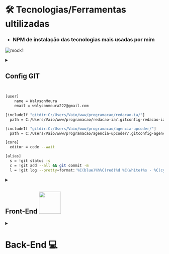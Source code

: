 
# 🛠️ Tecnologias/Ferramentas ultilizadas

* ### NPM  de instalação das tecnologias mais usadas por mim

![mock1](https://user-images.githubusercontent.com/71772559/113493479-eceeda80-94b5-11eb-94ea-59e50e56a31f.png)


<details>
 <summary><h2>Config GIT</h2>
 </summary>
</details>

```bash

[user]
    name = WalysonMoura
    email = walysonmoura222@gmail.com

[includeIf "gitdir:C:/Users/Vaio/www/programacao/redacao-ia/"]
  path = C:/Users/Vaio/www/programacao/redacao-ia/.gitconfig-redacao-ia

[includeIf "gitdir:C:/Users/Vaio/www/programacao/agencia-upcoder/"]
  path = C:/Users/Vaio/www/programacao/agencia-upcoder/.gitconfig-agencia-upcoder

[core]
  editor = code --wait

[alias]
  s = !git status -s
  c = !git add --all && git commit -m
  l = !git log --pretty=format:'%C(blue)%h%C(red)%d %C(white)%s - %C(cyan)%cn, %C(green)%cr' 
```

<details>
 <summary><h2>Front-End <img src="https://github.com/rafaballerini/ReactHooks/blob/master/public/React.svg.png?raw=true" width="70px"/></h2>
 </summary>

* ## Instalação React / Next.JS / Styled-Components

```bash
npm create next-app
```

* ## Style-components

```bash
npm i styled-components --save
```

```bash
npm i  -D babel-plugin-styled-components
```

 Para utilizaçâo do Styled Components com Next é necessário a criação do arquivo `babel.config.js` na raiz do projeto com as configurações a seguir:  

```.json
  {
  "presets": [
    "next/babel"
  ],
  "plugins": [
    [
      "styled-components",
      {
        "ssr": true,
        "displayName": true,
        "preprocess": false
      }
    ]
  ]
}
```

* ## React icons

[Buscar Icones](https://react-icons.github.io/react-icons/)

```bash
  npm i  react-icons --save 
```

* ## React Reveall

```bash
npm i  react-awesome-reveal @emotion/react --save
```

* ## React Tilt [site](https://mkosir.github.io/react-parallax-tilt/?path=/story/react-parallax-tilt--default)

```bash
npm i  react-parallax-tilt
```

* ## Animate.css

```bash
npm i  animate.css --save 
```

* ## Spline 3D

```bash
npm i  @splinetool/react-spline @splinetool/runtime
```

</details>

<details>
 <summary><h1>Back-End 💻</h2></summary>

<details>
 <summary><h2>ambiente Node.js</h2></summary>

```bash
 npm init -y   
```
* ## All

```bash
 npm i typescript @types/express @types/node tsup vitest  eslint tsx -D   
```

* ## TSX

```bash
 npm i tsx -D   
```

* ## TypeScript

```bash
npm add typescript  @types/node -D 
```

* ### Configuração do TypeScript

```bash
 npx tsc --init
```

```.json
 {
   "target": "es2020",  
   
   "baseUrl": "./",                                     /* Specify the base directory to resolve non-relative module names. */
    "paths": {
      "@/*": ["./src/*"]
    },
 }
```



* ## compilar  TypeScript

```bash
pnpm i ts-node-dev -D
```

## compilar TypeScript (Build)

* ###  tsup

```bash
npm i tsup -D
```

* ## ESlint

```bash
 npm i eslint -D   
```

```bash
 npm init @eslint/config 
```

```bash
 npm i @rocketseat/eslint-config -D   
```

 arquivo `.eslintrc.json`

```.json
 {
   "extends": {
     "@rocketseat/eslint-config/node"
   }
 }
```

arquivo `.eslintignore`

```.eslintignore
 node_modules
 build
```

  ```.json
 {
   "scripts": {
     "start": "tsx src/server.ts",
     "lint": "eslint src --ext .ts --fix",
     "dev": "tsx watch src/server.ts",
     "build": "tsup src",
     "test": "viteste"
   }
 }
 ```

* ## dotenv

```bash
 npm i dotenv   
```

* ## .npmrc
`.npmrc`
```bash
save-exact=true  
```


</details>

<details>
 <summary><h2>Framework</h2></summary>

* ###  Express
  
    ```bash
     npm i express   
    ```

    ```bash
     npm i  @types/express -D 
    ```
  
* ###  Fastify
  
    ```bash
     npm i fastify  
    ```

    ```bash
     npm i  @fastify/cookie
    ```
  
* ###  Nest.JS
  
   ```bash
    npm i express   
   ```

   ```bash
     npm i  @types/express -D 
   ```

</details>

<details>
 <summary><h2>Testes</h2></summary>

* ###  Viteste

 ```bash
  npm i vitest -D
 ```

</details>

<details>
 <summary><h2>Docker</h2></summary>

* ###  Docker Composer
`docker-compose.yml`

 ```yml
  version: '3'
    services:
      api-solid-pg:
        image: bitnami/postgresql
        ports:
          - 5432:5432
        environment:
          - POSTGRESQL_USERNAME=docker
          - POSTGRESQL_PASSWORD=docker
          - POSTGRESQL_DATABASE=apisolid
      
 ```

 ```bash
  docker compose up -d
 ```

# Comandos Docker

- Com esse comando você verifica todos os containers ativos (e não ativos com o comando `-a`)
```javascript
 docker ps -a
```


```javascript
 docker ps -a
```


```javascript
 docker start nome_do_container
```

- O comando `run` cria um novo container e logo após você especifica o nome da imagem que o mesmo vai utilizar (no exemplo a a imagem `hello-world`)
```javascript
 docker run hello-world
```

- O comando `-it` especifica que o container (no exemplo a a imagem `hello-world`) após ser criado deverá ficar ativo e executar com o comando `bash`
- Com o comado `--rm`  o container deverá ser excluido após executado
```javascript
  docker run -it --rm ubuntu:latest bash
```

### Nginx

```javascript
  docker run nginx 
```
- Por padrão o nosso container criado com a imagem do Nginx utiliza a porta 80
- com o comando `-p 8080:80` utlizamos um redirecionamento da porta que o container está utilizando com alguma porta da nossa máquina, assim podemos acessar a porta do nosso Container 
- o comando `-d` é possivel utilizar o terminal, e o processo do contaneir será executado sem bloquear o terminal
```javascript
  docker run -d -p 8080:80 nginx
```

### Remover containers
- Utilize o comando `rm` com ID do container

```javascript
  docker rm 07f933bceeef
```

</details>


<details>
 <summary>
   <h2>SQL Query Builder</h2>
 </summary>

* ###  Knex.js

 ```bash
   npm install knex sqlite3
 ```

</details>




<details>
 <summary><h2>ORM</h2></summary>

* ###  Prisma
 
```bash
 npm i -D prisma
```

```bash
 npm i @prisma/client
```

#### Iniciando Database

```bash
 npx prisma init --datasource-provider sqlite
```

#### Criando Migrations

 ```bash
 npx prisma migrate dev
```

#### Prisma Studio

```bash
 npx prisma studio
```

#### Gerador de diagrama de relacionamento com entidades Prisma

```bash
 npm i -D prisma-erd-generator @mermaid-js/mermaid-cli
```

Cole esse código no arquivo  `schema.prisma` :

 ```.js
  generator erd {
     provider = "prisma-erd-generator"
  }
 ```

 ```bash
 npx prisma generate
```

</details>



<details>
 <summary><h2>ORM</h2></summary>

* ### Type ORM

#### -> Com PostgreSQL

```bash
 yarn  typeorm reflect-metadata pg
```

#### Criando Migrations

```bash
 yarn add typeorm migration:create -n CreateCategories
```

* ## Ejs

```bash
 express nomeProjeto --ejs   
```

* ## Sequelize

```bash
 yarn add sequelize
```

```bash
yarn add sequelize-cli -D
```

### Models co sequelize

```bash
yarn sequelize init:models
```

</details>

<details>
 <summary><h2>Database</h2></summary>

* ## MySQL

```bash
yarn add install mysql2
```

</details>

<details>
<summary><h2>Database</h2></summary>

* ## axios

```bash
 yarn add --save axios   
```

</details>

<details>
<summary><h2>Database</h2></summary>

* ## GraphQL

```bash
 yarn add type-graphql graphql apollo-server class-validator reflect-metadata
 
```

```bash
 yarn add type-g
 
```

</details>

# CMS

* ## Prismic

```
 yarn add @prismicio/react @prismicio/client
``
 
</details> 





# Ferramentas Extras

* [CSS Buttons](https://uiverse.io)
* [Neumorphism](https://neumorphism.io/#e0e0e0)
* [Efeito Vidro](https://css.glass/)
* [Testes](https://www.refraction.dev/)
* [Box-Shadow CSS Generator](https://html-css-js.com/css/generator/box-shadow/)
* [FANCY-BORDER-RADIUS](https://9elements.github.io/fancy-border-radius/)
